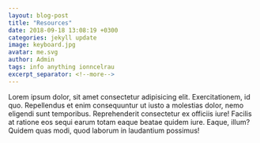 ```yaml
---
layout: blog-post
title: "Resources"
date: 2018-09-18 13:08:19 +0300
categories: jekyll update
image: keyboard.jpg
avatar: me.svg
author: Admin
tags: info anything ionncelrau
excerpt_separator: <!--more-->
---
```


Lorem ipsum dolor, sit amet consectetur adipisicing elit. Exercitationem, id quo. Repellendus et enim consequuntur<!--more--> ut iusto a molestias dolor, nemo eligendi sunt temporibus. Reprehenderit consectetur ex officiis iure! Facilis at ratione eos sequi earum totam eaque beatae quidem iure. Eaque, illum? Quidem quas modi, quod laborum in laudantium possimus!
